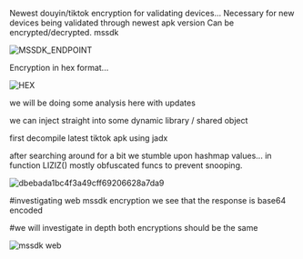 Newest douyin/tiktok encryption for validating devices...
Necessary for new devices being validated through newest apk version
Can be encrypted/decrypted.
mssdk 

![MSSDK_ENDPOINT](https://user-images.githubusercontent.com/111660587/187089624-ced03b4f-6717-45c1-b893-07263e0f9cb9.png)


Encryption in hex format...


![HEX](https://user-images.githubusercontent.com/111660587/187089684-158fd031-7736-4388-8424-de85b8e1c279.png)

we will be doing some analysis here with updates 

we can inject straight into some dynamic library / shared object

first decompile latest tiktok apk using jadx

after searching around for a bit we stumble upon hashmap values...
in function LIZIZ() mostly obfuscated funcs to prevent snooping.

![dbebada1bc4f3a49cff69206628a7da9](https://user-images.githubusercontent.com/111660587/187262250-bfa4db7d-a630-45d1-bca0-5833419d0681.png)

#investigating web mssdk encryption we see that the response is base64 encoded 

#we will investigate in depth both encryptions should be the same 

![mssdk web](https://user-images.githubusercontent.com/111660587/187497024-570d0c51-bfdd-4951-97a1-5c64aeb02164.png)
